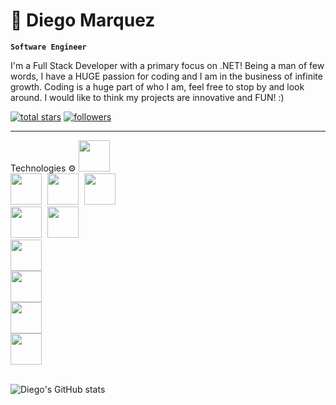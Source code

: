 # 👻 Diego Marquez

**`Software Engineer`**

I'm a Full Stack Developer with a primary focus on .NET! Being a man of few words, I have a HUGE passion for coding and I am in the business of infinite growth. Coding is a huge part of who I am, feel free to stop by and look around. I would like to think my projects are innovative and FUN! :)

<p>
  <a href="https://github.com/diegomarquez-real?tab=repositories&sort=stargazers">
    <img alt="total stars" title="Total stars on GitHub" src="https://custom-icon-badges.demolab.com/github/stars/diegomarquez-real?color=55960c&style=for-the-badge&labelColor=488207&logo=star"/></a>
  <a href="https://github.com/diegomarquez-real?tab=followers">
    <img alt="followers" title="Follow me on Github" src="https://custom-icon-badges.demolab.com/github/followers/diegomarquez-real?color=236ad3&labelColor=1155ba&style=for-the-badge&logo=person-add&label=Follow&logoColor=white"/></a>
</p>

---

Technologies ⚙️
<img src="https://cdn.jsdelivr.net/gh/devicons/devicon@latest/icons/csharp/csharp-original.svg" width="50" style="padding: 0 5px 0 0;" />      
<img src="https://cdn.jsdelivr.net/gh/devicons/devicon@latest/icons/html5/html5-original.svg" width="50" style="padding: 0 5px 0 0;" />
<img src="https://cdn.jsdelivr.net/gh/devicons/devicon@latest/icons/css3/css3-original.svg" width="50" style="padding: 0 5px 0 0;" />
<img src="https://cdn.jsdelivr.net/gh/devicons/devicon@latest/icons/javascript/javascript-original.svg" width="50" style="padding: 0 5px 0 0;" />          
<img src="https://cdn.jsdelivr.net/gh/devicons/devicon@latest/icons/jquery/jquery-plain-wordmark.svg" width="50" style="padding: 0 5px 0 0;" />
<img src="https://cdn.jsdelivr.net/gh/devicons/devicon@latest/icons/bootstrap/bootstrap-original-wordmark.svg" width="50" style="padding: 0 5px 0 0;" />       
<img src="https://cdn.jsdelivr.net/gh/devicons/devicon@latest/icons/dotnetcore/dotnetcore-original.svg" width="50" style="padding: 0 5px 0 0;" />   
<img src="https://cdn.jsdelivr.net/gh/devicons/devicon@latest/icons/blazor/blazor-original.svg" width="50" style="padding: 0 5px 0 0;" />            
<img src="https://cdn.jsdelivr.net/gh/devicons/devicon@latest/icons/microsoftsqlserver/microsoftsqlserver-original-wordmark.svg" width="50" style="padding: 0 5px 0 0;" />         
<img src="https://cdn.jsdelivr.net/gh/devicons/devicon@latest/icons/azuredevops/azuredevops-original.svg" width="50" style="padding: 0 5px 0 0;" />      
<br>

![Diego's GitHub stats](https://github-readme-stats.vercel.app/api?username=diegomarquez-real&show_icons=true&theme=dark)